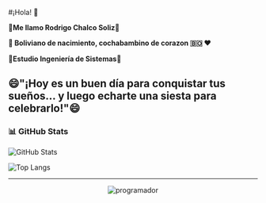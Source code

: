 #¡Hola! 👋

**🌱Me llamo Rodrigo Chalco Soliz🌱**

**🌄 Boliviano de nacimiento, cochabambino de corazon 🇧🇴 ❤️** 

**💬Estudio Ingeniería de Sistemas💬**   

**😄"¡Hoy es un buen día para conquistar tus sueños... y luego echarte una siesta para celebrarlo!"😄**
---

### 📊 GitHub Stats

![GitHub Stats](https://github-readme-stats.vercel.app/api?username=RodrigoChalco&show_icons=true&theme=tokyonight)

![Top Langs](https://github-readme-stats.vercel.app/api/top-langs/?username=RodrigoChalco&layout=compact&theme=tokyonight)

---
<p align="center">
  <img src="https://i.postimg.cc/ZqVHtTVF/programador-880-x-450-px.webp" alt="programador" />
</p>



<!--
**RodrigoChalco/RodrigoChalco** is a ✨ _special_ ✨ repository because its `README.md` (this file) appears on your GitHub profile.

Here are some ideas to get you started:

- 🔭 I’m currently working on ...
- 🌱 I’m currently learning ...
- 👯 I’m looking to collaborate on ...
- 🤔 I’m looking for help with ...
- 💬 Ask me about ...
- 📫 How to reach me: ...
- 😄 Pronouns: ...
- ⚡ Fun fact: ...
-->
